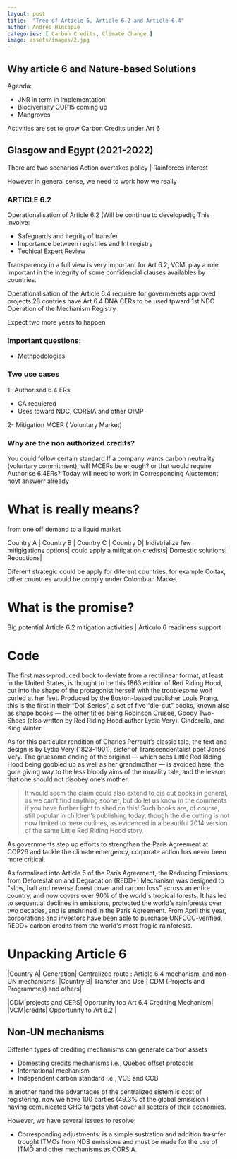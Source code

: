 ```yaml
---
layout: post
title:  "Tree of Article 6, Article 6.2 and Article 6.4"
author: Andrés Hincapié
categories: [ Carbon Credits, Climate Change ]
image: assets/images/2.jpg
---
```

## Why article 6 and Nature-based Solutions
Agenda:
- JNR in term in implementation
- Biodiverisity COP15 coming up
- Mangroves 

Activities are set to grow
Carbon Credits under Art 6

## Glasgow and Egypt (2021-2022)

There are two scenarios
Action overtakes policy | Rainforces interest 

However in general sense, we need to work how we really

### ARTICLE 6.2

Operationalisation of Article 6.2 (Will be continue to developed)ç
This involve:
- Safeguards and itegrity of transfer
- Importance between registries and Int registry
- Techical Expert Review

Transparency in a full view is very important for Art 6.2, VCMI play a role important in the integrity of some confidencial clauses availables by countries.

Operationalisation of the Article 6.4 requiere for govermenets approved projects 
28 contries have Art 6.4 DNA
CERs to be used tpward 1st NDC
Operation of the Mechanism Registry

Expect two more years to happen

### Important questions:
- Methpodologies

### Two use cases

1- Authorised 6.4 ERs

- CA requiered
- Uses toward NDC, CORSIA and other OIMP

2- Mitigation MCER  ( Voluntary Market)

### Why are the non authorized credits?
You could follow certain standard
If a company wants carbon neutrality (voluntary commitment), will MCERs be enough? or that would require Authorise 6.4ERs?
Today will need to work in Corresponding Ajustement noyt answerr already



# What is really means?

from one off demand to a liquid market

Country A | Country B | Country C | Country D|
Indistrialize few mitigigations options| could apply a mitigation credists| Domestic solutions| Reductions|

Diferent strategic could be apply for diferent countries, for example Coltax, other countries would be comply under Colombian Market

# What is the promise?

Big potential
Article 6.2 mitigation activities | Articulo 6 readiness support

# Code
The first mass-produced book to deviate from a rectilinear format, at least in the United States, is thought to be this 1863 edition of Red Riding Hood, cut into the shape of the protagonist herself with the troublesome wolf curled at her feet. Produced by the Boston-based publisher Louis Prang, this is the first in their “Doll Series”, a set of five “die-cut” books, known also as shape books — the other titles being Robinson Crusoe, Goody Two-Shoes (also written by Red Riding Hood author Lydia Very), Cinderella, and King Winter. 

As for this particular rendition of Charles Perrault’s classic tale, the text and design is by Lydia Very (1823-1901), sister of Transcendentalist poet Jones Very. The gruesome ending of the original — which sees Little Red Riding Hood being gobbled up as well as her grandmother — is avoided here, the gore giving way to the less bloody aims of the morality tale, and the lesson that one should not disobey one’s mother.

> It would seem the claim could also extend to die cut books in general, as we can’t find anything sooner, but do let us know in the comments if you have further light to shed on this! Such books are, of course, still popular in children’s publishing today, though the die cutting is not now limited to mere outlines, as evidenced in a beautiful 2014 version of the same Little Red Riding Hood story. 


As governments step up efforts to strengthen the Paris Agreement at COP26 and tackle the climate emergency, corporate action has never been more critical.

As formalised into Article 5 of the Paris Agreement, the Reducing Emissions from Deforestation and Degradation (REDD+) Mechanism was designed to "slow, halt and reverse forest cover and carbon loss" across an entire country, and now covers over 90% of the world's tropical forests. It has led to sequential declines in emissions, protected the world's rainforests over two decades, and is enshrined in the Paris Agreement. From April this year, corporations and investors have been able to purchase UNFCCC-verified, REDD+ carbon credits from the world's most fragile rainforests. 

# Unpacking Article 6

|Country A| Generation| Centralized route : Article 6.4 mechanism, and non-UN mechanisms|
|Country B| Transfer and Use | CDM (Projects and Programmes) and others|

|CDM|projects and CERS| Oportunity too Art 6.4 Crediting Mechanism|
|VCM|credits| Opportunity to Art 6.2 |

## Non-UN mechanisms
Differten types of crediting mechanisms can generate carbon assets
- Domesting credits mechanisms i.e., Quebec offset protocols
- International mechanism
- Independent carbon standard i.e., VCS and CCB

In another hand the advantages of the centralized sistem is cost of registering, now we have 100 parties (49.3% of the global emisision ) having comunicated GHG targets yhat cover all sectors of their economies.

However, we have several issues to resolve:

- Corresponding adjustments: is a simple sustration and addition trasnfer trought ITMOs from NDS emissions and must be made for the use of ITMO and other mechanisms as CORSIA.



